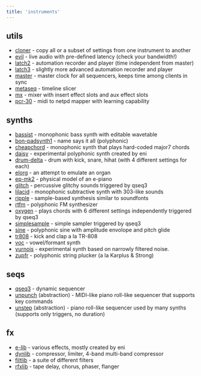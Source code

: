 ```yaml
---
title: 'instruments'
---
```


## utils
- [cloner](cloner) - copy all or a subset of settings from one instrument to another
- [evil](evil) - live audio with pre-defined latency (check your bandwidth!)
- [latch2](latch2) - automation recorder and player (time independent from master)
- [latch3](latch3) - slightly more advanced automation recorder and player
- [master](master) - master clock for all sequencers, keeps time among clients in sync
- [metaseq](metaseq) - timeline slicer
- [mx](mx) - mixer with insert effect slots and aux effect slots
- [pcr-30](pcr-30) - midi to netpd mapper with learning capability

## synths
- [bassist](bassist) - monophonic bass synth with editable wavetable
- [bon-padsynth1](bon-padsynth1) - name says it all (polyphonic)
- [cheapchord](cheapchord) - monophonic synth that plays hard-coded major7 chords
- [daisy](daisy) - experimental polyphonic synth created by eni
- [drum-delta](drum-delta) - drum with kick, snare, hihat (with 4 different settings for each)
- [elorg](elorg) - an attempt to emulate an organ
- [ep-mk2](ep-mk2) - physical model of an e-piano
- [glitch](glitch) - percussive glitchy sounds triggered by qseq3
- [lilacid](lilacid) - monophonic subtractive synth with 303-like sounds
- [ripple](ripple) - sample-based synthesis similar to soundfonts
- [rtfm](rtfm) - polyphonic FM synthesizer
- [oxygen](oxygen) - plays chords with 6 different settings independently triggered by qseq3
- [simplesample](simplesample) - simple sampler triggered by qseq3
- [sine](sine) - polyphonic sine with amplitude envolope and pitch glide
- [tr808](tr808) - kick and clap a la TR-808
- [voc](voc) - vowel/formant synth
- [yurnois](yurnois) - experimental synth based on narrowly filtered noise.
- [zupfr](zufpr) - polyphonic string plucker (a la Karplus & Strong)

## seqs
- [qseq3](qseq3) - dynamic sequencer
- [unpunch](unpunch) (abstraction) - MIDI-like piano roll-like sequencer that supports key commands
- [unstep](unstep) (abstraction) - piano roll-like sequencer used by many synths (supports only triggers, no duration)

## fx
- [e-lib](e-lib) - various effects, mostly created by eni
- [dynlib](dynlib) - compressor, limiter, 4-band multi-band compressor
- [filtlib](filtlib) - a suite of different filters
- [rfxlib](rfxlib) - tape delay, chorus, phaser, flanger


